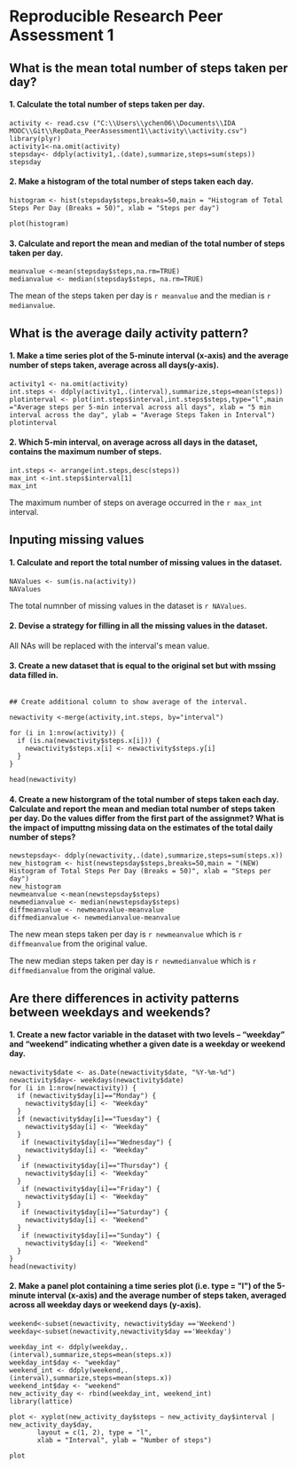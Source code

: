 ﻿Reproducible Research Peer Assessment 1
========================================================
## What is the mean total number of steps taken per day?

#### 1. Calculate the total number of steps taken per day.

```{r}
activity <- read.csv ("C:\\Users\\ychen06\\Documents\\IDA MOOC\\Git\\RepData_PeerAssessment1\\activity\\activity.csv")
library(plyr)
activity1<-na.omit(activity)
stepsday<- ddply(activity1,.(date),summarize,steps=sum(steps))
stepsday
```

#### 2. Make a histogram of the total number of steps taken each day.

```{r}
histogram <- hist(stepsday$steps,breaks=50,main = "Histogram of Total Steps Per Day (Breaks = 50)", xlab = "Steps per day")

```
```{r fig.width=7, fig.height=6} 
plot(histogram)
```



#### 3. Calculate and report the mean and median of the total number of steps taken per day.

```{r}
meanvalue <-mean(stepsday$steps,na.rm=TRUE)
medianvalue <- median(stepsday$steps, na.rm=TRUE)
```

The mean of the steps taken per day is `r meanvalue` and the median is `r medianvalue`.

## What is the average daily activity pattern?

#### 1. Make a time series plot of the 5-minute interval (x-axis) and the average number of steps taken, average across all days(y-axis).

```{r}
activity1 <- na.omit(activity)
int.steps <- ddply(activity1,.(interval),summarize,steps=mean(steps))
plotinterval <- plot(int.steps$interval,int.steps$steps,type="l",main ="Average steps per 5-min interval across all days", xlab = "5 min interval across the day", ylab = "Average Steps Taken in Interval")
plotinterval
```

#### 2. Which 5-min interval, on average across all days in the dataset, contains the maximum number of steps.

```{r}
int.steps <- arrange(int.steps,desc(steps))
max_int <-int.steps$interval[1]
max_int
```

The maximum number of steps on average occurred in the `r max_int` interval.

## Inputing missing values

#### 1. Calculate and report the total number of missing values in the dataset.
```{r}
NAValues <- sum(is.na(activity))
NAValues
```

The total numnber of missing values in the dataset is `r NAValues`.

#### 2. Devise a strategy for filling in all the missing values in the dataset.

All NAs will be replaced with the interval's mean value.

#### 3. Create a new dataset that is equal to the original set but with mssing data filled in.
```{r}

## Create additional column to show average of the interval.

newactivity <-merge(activity,int.steps, by="interval")

for (i in 1:nrow(activity)) {
  if (is.na(newactivity$steps.x[i])) {
    newactivity$steps.x[i] <- newactivity$steps.y[i]
  }
}

head(newactivity)
```

#### 4. Create a new historgram of the total number of steps taken each day. Calculate and report the mean and median total number of steps taken per day. Do the values differ from the first part of the assignmet? What is the impact of imputtng missing data on the estimates of the total daily number of steps?

```{r}
newstepsday<- ddply(newactivity,.(date),summarize,steps=sum(steps.x))
new_histogram <- hist(newstepsday$steps,breaks=50,main = "(NEW) Histogram of Total Steps Per Day (Breaks = 50)", xlab = "Steps per day")
new_histogram
newmeanvalue <-mean(newstepsday$steps)
newmedianvalue <- median(newstepsday$steps)
diffmeanvalue <- newmeanvalue-meanvalue
diffmedianvalue <- newmedianvalue-meanvalue
```

The new mean steps taken per day is `r newmeanvalue` which is `r diffmeanvalue` from the original value.

The new median steps taken per day is `r newmedianvalue` which is `r diffmedianvalue` from the original value.

## Are there differences in activity patterns between weekdays and weekends?

#### 1. Create a new factor variable in the dataset with two levels – “weekday” and “weekend” indicating whether a given date is a weekday or weekend day.

```{r}
newactivity$date <- as.Date(newactivity$date, "%Y-%m-%d")
newactivity$day<- weekdays(newactivity$date)
for (i in 1:nrow(newactivity)) {
  if (newactivity$day[i]=="Monday") {
    newactivity$day[i] <- "Weekday"
  }
  if (newactivity$day[i]=="Tuesday") {
    newactivity$day[i] <- "Weekday"
  }
   if (newactivity$day[i]=="Wednesday") {
    newactivity$day[i] <- "Weekday"
  }
   if (newactivity$day[i]=="Thursday") {
    newactivity$day[i] <- "Weekday"
  }
   if (newactivity$day[i]=="Friday") {
    newactivity$day[i] <- "Weekday"
  }
   if (newactivity$day[i]=="Saturday") {
    newactivity$day[i] <- "Weekend"
  }
   if (newactivity$day[i]=="Sunday") {
    newactivity$day[i] <- "Weekend"
  }
}
head(newactivity)
```

#### 2. Make a panel plot containing a time series plot (i.e. type = "l") of the 5-minute interval (x-axis) and the average number of steps taken, averaged across all weekday days or weekend days (y-axis). 

```{r}
weekend<-subset(newactivity, newactivity$day =='Weekend')
weekday<-subset(newactivity,newactivity$day =='Weekday')

weekday_int <- ddply(weekday,.(interval),summarize,steps=mean(steps.x))
weekday_int$day <- "weekday"
weekend_int <- ddply(weekend,.(interval),summarize,steps=mean(steps.x))
weekend_int$day <- "weekend"
new_activity_day <- rbind(weekday_int, weekend_int)
library(lattice)

plot <- xyplot(new_activity_day$steps ~ new_activity_day$interval | new_activity_day$day, 
       layout = c(1, 2), type = "l", 
       xlab = "Interval", ylab = "Number of steps")

plot
